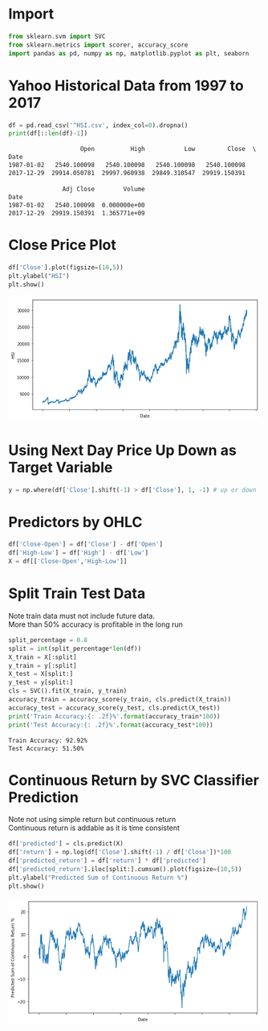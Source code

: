 
# Import


```python
from sklearn.svm import SVC
from sklearn.metrics import scorer, accuracy_score
import pandas as pd, numpy as np, matplotlib.pyplot as plt, seaborn
```

# Yahoo Historical Data from 1997 to 2017


```python
df = pd.read_csv('^HSI.csv', index_col=0).dropna()
print(df[::len(df)-1])
```

                        Open          High           Low         Close  \
    Date                                                                 
    1987-01-02   2540.100098   2540.100098   2540.100098   2540.100098   
    2017-12-29  29914.050781  29997.960938  29849.310547  29919.150391   
    
                   Adj Close        Volume  
    Date                                    
    1987-01-02   2540.100098  0.000000e+00  
    2017-12-29  29919.150391  1.365771e+09  
    

# Close Price Plot


```python
df['Close'].plot(figsize=(10,5))
plt.ylabel("HSI")
plt.show()
```


![png](output_5_0.png)


# Using Next Day Price Up Down as Target Variable


```python
y = np.where(df['Close'].shift(-1) > df['Close'], 1, -1) # up or down
```

# Predictors by OHLC


```python
df['Close-Open'] = df['Close'] - df['Open']
df['High-Low'] = df['High'] - df['Low']
X = df[['Close-Open','High-Low']]
```

# Split Train Test Data
Note train data must not include future data.  
More than 50% accuracy is profitable in the long run


```python
split_percentage = 0.8
split = int(split_percentage*len(df))
X_train = X[:split]
y_train = y[:split]
X_test = X[split:]
y_test = y[split:]
cls = SVC().fit(X_train, y_train)
accuracy_train = accuracy_score(y_train, cls.predict(X_train))
accuracy_test = accuracy_score(y_test, cls.predict(X_test))
print('Train Accuracy:{: .2f}%'.format(accuracy_train*100))
print('Test Accuracy:{: .2f}%'.format(accuracy_test*100))
```

    Train Accuracy: 92.92%
    Test Accuracy: 51.50%
    

# Continuous Return by SVC Classifier Prediction
Note not using simple return but continuous return  
Continuous return is addable as it is time consistent


```python
df['predicted'] = cls.predict(X)
df['return'] = np.log(df['Close'].shift(-1) / df['Close'])*100
df['predicted_return'] = df['return'] * df['predicted']
df['predicted_return'].iloc[split:].cumsum().plot(figsize=(10,5))
plt.ylabel("Predicted Sum of Continuous Return %")
plt.show()
```


![png](output_13_0.png)

